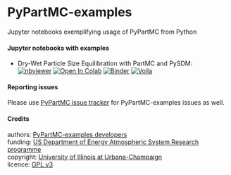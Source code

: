 # PyPartMC-examples
Jupyter notebooks exemplifying usage of PyPartMC from Python

#### Jupyter notebooks with examples 

- Dry-Wet Particle Size Equilibration with PartMC and PySDM:   
[![nbviewer](https://raw.githubusercontent.com/jupyter/design/master/logos/Badges/nbviewer_badge.svg)](https://nbviewer.jupyter.org/github/open-atmos/PyPartMC-examples/blob/main/notebooks/lognorm_ex.ipynb)
[![Open In Colab](https://colab.research.google.com/assets/colab-badge.svg)](https://colab.research.google.com/github/open-atmos/PyPartMC-examples/blob/main/notebooks/lognorm_ex.ipynb)
[![Binder](https://mybinder.org/badge_logo.svg)](https://mybinder.org/v2/gh/open-atmos/PyPartMC-examples.git/main?urlpath=lab/tree/notebooks/lognorm_ex.ipynb)
[![Voila](https://img.shields.io/static/v1?label=Voil%C3%A0&logo=jupyter&color=teal&message=web+app)](https://mybinder.org/v2/gh/open-atmos/PyPartMC-examples/HEAD?urlpath=voila%2Frender%2Fnotebooks%2Flognorm_ex.ipynb)

#### Reporting issues

Please use [PyPartMC issue tracker](https://github.com/open-atmos/PyPartMC/issues/) for PyPartMC-examples issues as well.

#### Credits

authors: [PyPartMC-examples developers](https://github.com/open-atmos/PyPartMC-examples/graphs/contributors)   
funding: [US Department of Energy Atmospheric System Research programme](https://asr.science.energy.gov/)   
copyright: [University of Illinois at Urbana-Champaign](https://atmos.illinois.edu/)   
licence: [GPL v3](https://www.gnu.org/licenses/gpl-3.0.en.html)

